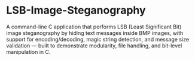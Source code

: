 # LSB-Image-Steganography
A command-line C application that performs LSB (Least Significant Bit) image steganography by hiding text messages inside BMP images, with support for encoding/decoding, magic string detection, and message size validation — built to demonstrate modularity, file handling, and bit-level manipulation in C.
